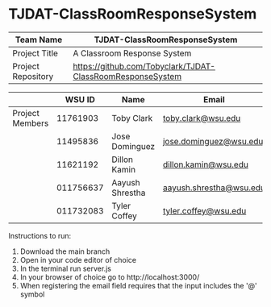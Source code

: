 # TJDAT-ClassRoomResponseSystem

| Team Name  | TJDAT-ClassRoomResponseSystem |
| ------------- | ------------- |
| Project Title  | A Classroom Response System  |
| Project Repository  | https://github.com/Tobyclark/TJDAT-ClassRoomResponseSystem  |

|  | WSU ID | Name | Email | Contact |
| ---------- | ---------- | ---------- | ---------- | ---------- |
|Project Members| 11761903 | Toby Clark | toby.clark@wsu.edu| :white_check_mark: |
||  11495836 | Jose Dominguez | jose.dominguez@wsu.edu |  |
|| 11621192 | Dillon Kamin | dillon.kamin@wsu.edu |  |
|| 011756637 | Aayush Shrestha | aayush.shrestha@wsu.edu |  |
|| 011732083 | Tyler Coffey | tyler.coffey@wsu.edu |  |


Instructions to run:
1. Download the main branch
2. Open in your code editor of choice
3. In the terminal run server.js
4. In your browser of choice go to http://localhost:3000/
5. When registering the email field requires that the input includes the '@' symbol
